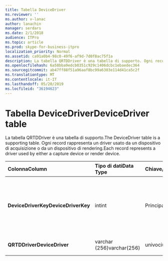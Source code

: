 ```yaml
---
title: Tabella DeviceDriver
ms.reviewer: ''
ms.author: v-lanac
author: lanachin
manager: serdars
ms.date: 2/1/2018
audience: ITPro
ms.topic: article
ms.prod: skype-for-business-itpro
localization_priority: Normal
ms.assetid: ca91a0b4-98c0-49f6-af9d-7d0f8ac75f1a
description: La tabella QRTDDriver è una tabella di supporto. Ogni record rappresenta un driver usato da un dispositivo di acquisizione o da un dispositivo di rendering.
ms.openlocfilehash: 6a58bba9edcb0351c929c1406dcbc1ebaedec364
ms.sourcegitcommit: ab47ff88f51a96aaf8bc99a6303e114d41ca5c2f
ms.translationtype: MT
ms.contentlocale: it-IT
ms.lasthandoff: 05/20/2019
ms.locfileid: "36194623"
---
```

# <a name="devicedriver-table"></a><span data-ttu-id="1bde7-104">Tabella DeviceDriver</span><span class="sxs-lookup"><span data-stu-id="1bde7-104">DeviceDriver table</span></span>
 
<span data-ttu-id="1bde7-105">La tabella QRTDDriver è una tabella di supporto.</span><span class="sxs-lookup"><span data-stu-id="1bde7-105">The DeviceDriver table is a supporting table.</span></span> <span data-ttu-id="1bde7-106">Ogni record rappresenta un driver usato da un dispositivo di acquisizione o da un dispositivo di rendering.</span><span class="sxs-lookup"><span data-stu-id="1bde7-106">Each record represents a driver used by either a capture device or render device.</span></span>
  
|<span data-ttu-id="1bde7-107">**Colonna**</span><span class="sxs-lookup"><span data-stu-id="1bde7-107">**Column**</span></span>|<span data-ttu-id="1bde7-108">**Tipo di dati**</span><span class="sxs-lookup"><span data-stu-id="1bde7-108">**Data Type**</span></span>|<span data-ttu-id="1bde7-109">**Chiave/indice**</span><span class="sxs-lookup"><span data-stu-id="1bde7-109">**Key/Index**</span></span>|<span data-ttu-id="1bde7-110">**Dettagli**</span><span class="sxs-lookup"><span data-stu-id="1bde7-110">**Details**</span></span>|
|:-----|:-----|:-----|:-----|
|<span data-ttu-id="1bde7-111">**DeviceDriverKey**</span><span class="sxs-lookup"><span data-stu-id="1bde7-111">**DeviceDriverKey**</span></span> <br/> |<span data-ttu-id="1bde7-112">int</span><span class="sxs-lookup"><span data-stu-id="1bde7-112">int</span></span>  <br/> |<span data-ttu-id="1bde7-113">Principale</span><span class="sxs-lookup"><span data-stu-id="1bde7-113">Primary</span></span>  <br/> |<span data-ttu-id="1bde7-114">Numero univoco che identifica questo record del driver di dispositivo.</span><span class="sxs-lookup"><span data-stu-id="1bde7-114">Unique number identifying this device driver record.</span></span>  <br/> |
|<span data-ttu-id="1bde7-115">**QRTDDriver**</span><span class="sxs-lookup"><span data-stu-id="1bde7-115">**DeviceDriver**</span></span> <br/> |<span data-ttu-id="1bde7-116">varchar (256)</span><span class="sxs-lookup"><span data-stu-id="1bde7-116">varchar(256)</span></span>  <br/> |<span data-ttu-id="1bde7-117">univoci</span><span class="sxs-lookup"><span data-stu-id="1bde7-117">unique</span></span>  <br/> |<span data-ttu-id="1bde7-118">Nome del driver di dispositivo.</span><span class="sxs-lookup"><span data-stu-id="1bde7-118">Device driver name.</span></span>  <br/> |
   

